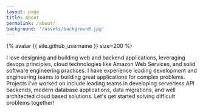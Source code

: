 ```yaml
---
layout: page
title: About
permalink: /about/
background: '/assets/background.jpg'
---
```


{% avatar {{ site.github_username }} size=200 %}

I love designing and building web and backend applications, leveraging devops principles, cloud technologies like Amazon Web Services, and solid software engineering practices. I have experience leading development and engineering teams to building great applications for complex problems. Projects I've worked on include leading teams in developing serverless API backends, modern database applications, data migrations, and well architected cloud based solutions. Let's get started solving difficult problems together!
